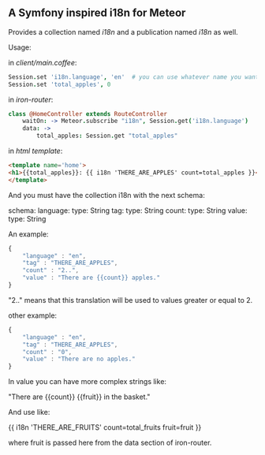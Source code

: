 A Symfony inspired i18n for Meteor
----------------------------------

Provides a collection named *i18n* and a publication named *i18n* as well.

Usage:

in *client/main.coffee*:

```coffee
Session.set 'i18n.language', 'en'  # you can use whatever name you want
Session.set 'total_apples', 0
```

in *iron-router*:

```coffee
class @HomeController extends RouteController
    waitOn: -> Meteor.subscribe "i18n", Session.get('i18n.language')
    data: ->
        total_apples: Session.get "total_apples"
```

in *html template*:

```html
<template name='home'>
<h1>{{total_apples}}: {{ i18n 'THERE_ARE_APPLES' count=total_apples }}</h1>
</template>
```

And you must have the collection i18n with the next schema:

schema:
    language:
        type: String
    tag:
        type: String
    count:
        type: String
    value:
        type: String

An example:

```javascript
{
    "language" : "en",
    "tag" : "THERE_ARE_APPLES",
    "count" : "2..",
    "value" : "There are {{count}} apples."
}
```

"2.." means that this translation will be used to values greater or equal to 2.

other example:

```javascript
{
    "language" : "en",
    "tag" : "THERE_ARE_APPLES",
    "count" : "0",
    "value" : "There are no apples."
}
```

In value you can have more complex strings like:

"There are {{count}} {{fruit}} in the basket."

And use like:

{{ i18n 'THERE_ARE_FRUITS' count=total_fruits fruit=fruit }}

where fruit is passed here from the data section of iron-router.